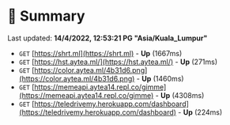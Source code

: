 # 📖 Summary
Last updated: **14/4/2022, 12:53:21 PG "Asia/Kuala_Lumpur"**

- `GET` [https://shrt.ml](https://shrt.ml) - **Up** (1667ms)
- `GET` [https://hst.aytea.ml/](https://hst.aytea.ml/) - **Up** (271ms)
- `GET` [https://color.aytea.ml/4b31d6.png](https://color.aytea.ml/4b31d6.png) - **Up** (1460ms)
- `GET` [https://memeapi.aytea14.repl.co/gimme](https://memeapi.aytea14.repl.co/gimme) - **Up** (4308ms)
- `GET` [https://teledrivemy.herokuapp.com/dashboard](https://teledrivemy.herokuapp.com/dashboard) - **Up** (224ms)
